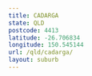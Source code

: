 ```yaml
---
title: CADARGA
state: QLD
postcode: 4413
latitude: -26.706834
longitude: 150.545144
url: /qld/cadarga/
layout: suburb
---
```

